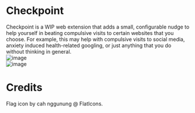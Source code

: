 # Checkpoint

Checkpoint is a WIP web extension that adds a small, configurable nudge to help yourself in beating compulsive visits to certain websites that you choose. For example, this may help with compulsive visits to social media, anxiety induced health-related googling, or just anything that you do without thinking in general.    
![image](https://github.com/Josde/Checkpoint/assets/3825181/22215a67-74f4-4461-ae9b-0744a7954edc)  
![image](https://github.com/Josde/Checkpoint/assets/3825181/c599bad6-5667-40cf-adae-e27b999c5973)



# Credits

Flag icon by cah nggunung @ FlatIcons.
